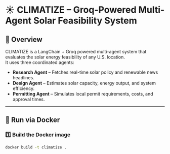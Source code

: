 # ☀️ CLIMATIZE – Groq-Powered Multi-Agent Solar Feasibility System

## 🧠 Overview
CLIMATIZE is a LangChain + Groq powered multi-agent system that evaluates the solar energy feasibility of any U.S. location.  
It uses three coordinated agents:
- **Research Agent** – Fetches real-time solar policy and renewable news headlines.
- **Design Agent** – Estimates solar capacity, energy output, and system efficiency.
- **Permitting Agent** – Simulates local permit requirements, costs, and approval times.

---

## 🐋 Run via Docker

### 1️⃣ Build the Docker image
```bash
docker build -t climatize .
